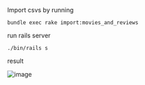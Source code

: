 Import csvs by running 
```
bundle exec rake import:movies_and_reviews
```

run rails server 
```
./bin/rails s
```


result 

![image](https://github.com/mohamedelkadi/lune/assets/17525354/1b8337c4-aa65-4d00-9ff5-b8509dd2b2b0)
